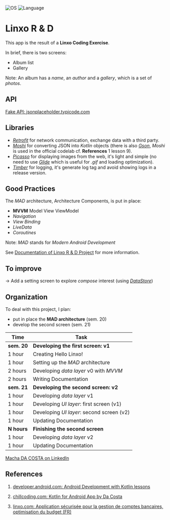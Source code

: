 ![OS](https://badgen.net/badge/OS/Android?icon=https://raw.githubusercontent.com/androiddevnotes/awesome-android-kotlin-apps/master/assets/android.svg&color=3ddc84)
![Language](https://img.shields.io/github/languages/top/cortinico/kotlin-android-template?color=blue&logo=kotlin)

# Linxo R & D
This app is the result of a **Linxo Coding Exercise**.

In brief, there is two screens:
 * Album list
 * Gallery

Note: An album has a _name_, an _author_ and a _gallery_, which is a set of _photos_.

## API
[Fake API: jsonplaceholder.typicode.com](https://jsonplaceholder.typicode.com/)

## Libraries
* [_Retrofit_](https://square.github.io/retrofit/) for network communication, exchange data with a third party.
* [_Moshi_](https://github.com/square/retrofit/tree/master/retrofit-converters/moshi) for converting JSON into _Kotlin_ objects (there is also [_Gson_](https://github.com/google/gson), _Moshi_ is used in the official codelab cf. **References** 1 lesson 9).
* [_Picasso_](https://github.com/square/picasso) for displaying images from the web, it's light and simple (no need to use [_Glide_](https://github.com/bumptech/glide) which is useful for _.gif_ and loading optimization).
* [_Timber_](https://github.com/JakeWharton/timber) for logging, it's generate log tag and avoid showing logs in a release version.

## Good Practices

The _MAD_ architecture, Architecture Components, is put in place:
* **MVVM** Model View ViewModel
* _Navigation_
* _View Binding_
* _LiveData_
* _Coroutines_

Note: _MAD_ stands for _Modern Android Development_

See [Documentation of Linxo R & D Project](https://github.com/machadaCosta/Linxo/wiki/Documentation) for more information.

## To improve
-> Add a setting screen to explore _compose_ interest (using [_DataStore_](https://developer.android.com/topic/libraries/architecture/datastore))

## Organization
To deal with this project, I plan:
* put in place the **MAD architecture** (sem. 20)
* develop the second screen (sem. 21)


| Time | Task |
|------|------|
| **sem. 20**| **Developing the first screen: v1**|
|1 hour | Creating Hello Linxo! |
|1 hour | Setting up the _MAD_ architecture |
|2 hours| Developing _data layer_ v0 with _MVVM_ |
|2 hours | Writing Documentation |
| **sem. 21**| **Developing the second screen: v2**|
|1 hour| Developing _data layer_ v1 |
|1 hour| Developing _UI layer_: first screen (v1) |
|1 hour| Developing _UI layer_: second screen (v2) |
|1 hour| Updating Documentation |
| **N hours**| **Finishing the second screen**|
|1 hour| Developing _data layer_ v2 |
|1 hour| Updating Documentation |


[Macha DA COSTA on LinkedIn](https://www.linkedin.com/in/MachaDaCosta/)

## References
1. [developer.android.com: Android Development with Kotlin lessons](https://developer.android.com/courses/android-development-with-kotlin/course?utm_source=dac&utm_medium=website&utm_campaign=edu)

2. [chillcoding.com: Kotlin for Android App by Da Costa](https://www.chillcoding.com/app/kotlin-for-android/)

3. [linxo.com: Application sécurisée pour la gestion de comptes bancaires, optimisation du budget (FR)](https://www.linxo.com/)
